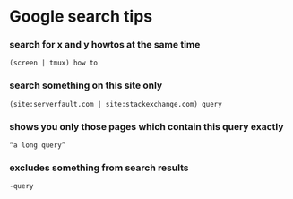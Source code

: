 # Google search tips


### search for x and y howtos at the same time
```
(screen | tmux) how to 
```

### search something on this site only
```
(site:serverfault.com | site:stackexchange.com) query 
```

### shows you only those pages which contain this query exactly
```
“a long query”
```

### excludes something from search results
```
-query
```
